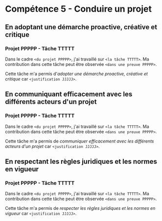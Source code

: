 # Compétence 5 - Conduire un projet

## En adoptant une démarche proactive, créative et critique

### Projet PPPPP - Tâche TTTTT

Dans le cadre `<du projet PPPPP>`, j'ai travaillé sur `<la tâche TTTTT>`.
Ma contribution dans cette tâche peut être observée `<dans une preuve PPPPP>`.

Cette tâche m'a permis d'*adopter une démarche proactive, créative et critique*
car `<justification JJJJJ>`.

## En communiquant efficacement avec les différents acteurs d'un projet

### Projet PPPPP - Tâche TTTTT

Dans le cadre `<du projet PPPPP>`, j'ai travaillé sur `<la tâche TTTTT>`.
Ma contribution dans cette tâche peut être observée `<dans une preuve PPPPP>`.

Cette tâche m'a permis de *communiquer efficacement avec les différents acteurs
d'un projet* car `<justification JJJJJ>`.

## En respectant les règles juridiques et les normes en vigueur

### Projet PPPPP - Tâche TTTTT

Dans le cadre `<du projet PPPPP>`, j'ai travaillé sur `<la tâche TTTTT>`.
Ma contribution dans cette tâche peut être observée `<dans une preuve PPPPP>`.

Cette tâche m'a permis de *respecter les règles juridiques et les normes en
vigueur* car `<justification JJJJJ>`.
